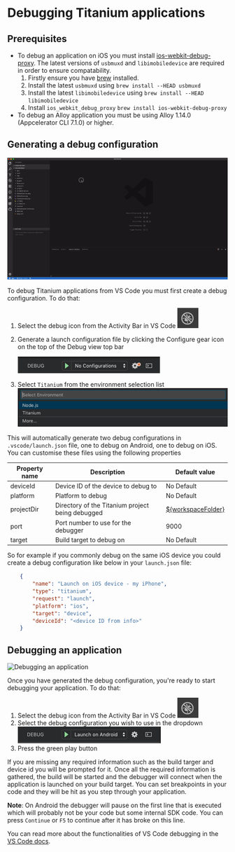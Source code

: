 # Debugging Titanium applications

## Prerequisites

* To debug an application on iOS you must install [ios-webkit-debug-proxy](https://github.com/google/ios-webkit-debug-proxy). The latest versions of `usbmuxd` and `libimobiledevice` are required in order to ensure compatability.
  1. Firstly ensure you have [brew](https://brew.sh/) installed.
  2. Install the latest `usbmuxd` using `brew install --HEAD usbmuxd`
  3. Install the latest `libimobiledevice` using `brew install --HEAD libimobiledevice`
  4. Install `ios_webkit_debug_proxy` `brew install ios-webkit-debug-proxy`
* To debug an Alloy application you must be using Alloy 1.14.0 (Appcelerator CLI 7.1.0) or higher.

## Generating a debug configuration

![Generating Debug Configuration](./images/DebugConfiguration.gif)

To debug Titanium applications from VS Code you must first create a debug configuration. To do that:

1. Select the debug icon from the Activity Bar in VS Code
    ![VS Code Debug Icon](./images/DebugIcon.png)
2. Generate a launch configuration file by clicking the Configure gear icon on the top of the Debug view top bar

    ![Debug View Top Bar](./images/ConfigurationIcon.png)
3. Select `Titanium` from the environment selection list
    ![Debug Environment Selection](./images/EnvironmentSelect.png)

This will automatically generate two debug configurations in `.vscode/launch.json` file, one to debug on Android, one to debug on iOS. You can customise these files using the following properties

| Property name | Description | Default value |
| ------------- | ------------| ------------- |
| deviceId | Device ID of the device to debug to | No Default |
| platform | Platform to debug | No Default |
| projectDir | Directory of the Titanium project being debugged | [${workspaceFolder}](https://code.visualstudio.com/docs/editor/variables-reference#_predefined-variables) |
| port | Port number to use for the debugger | 9000 |
| target | Build target to debug on | No Default |

So for example if you commonly debug on the same iOS device you could create a debug configuration like below in your `launch.json` file:

```json
    {
        "name": "Launch on iOS device - my iPhone",
        "type": "titanium",
        "request": "launch",
        "platform": "ios",
        "target": "device",
        "deviceId": "<device ID from info>"
    }
```

## Debugging an application

![Debugging an application](./images/DebuggingAnApplication.gif)

Once you have generated the debug configuration, you're ready to start debugging your application. To do that:

1. Select the debug icon from the Activity Bar in VS Code
    ![VS Code Debug Icon](./images/DebugIcon.png)
2. Select the debug configuration you wish to use in the dropdown
    ![VS Code Debug Configuration Dropdown](./images/ConfigurationSelect.png)
3. Press the green play button

If you are missing any required information such as the build targer and device id you will be prompted for it. Once all the required information is gathered, the build will be started and the debugger will connect when the application is launched on your build target. You can set breakpoints in your code and they will be hit as you step through your application.

**Note**: On Android the debugger will pause on the first line that is executed which will probably not be your code but some internal SDK code. You can press `Continue` or `F5` to continue after it has broke on this line.

You can read more about the functionalities of VS Code debugging in the [VS Code docs](https://code.visualstudio.com/docs/editor/debugging).
